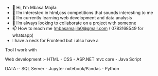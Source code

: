 - 👋 Hi, I’m Mbasa Majila
- 👀 I’m interested in html,css competitions that sounds interesting to me 
- 🌱 I’m currently learning web development and data analysis
- 💞️ I’m always looking to collaborate on a project with someone
- 📫 How to reach me (mbasamajila0@gmail.com / 0783168549 for whatsapp)
- I have a neck for Frontend but i also have a

  

Tool I work with


Web development :- HTML
                - CSS
                - ASP.NET mvc core
                - Java Script



                
DATA :- SQL Server
     - Jupyter notebook/Pandas
     - Python
